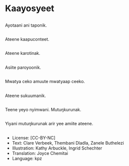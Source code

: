 # Kaayosyeet

##
Ayotaani ani taponik.

##
Ateene kaapuconteet.

##
Ateene karotinak.

##
Asiite paroyoonik.

##
Mwatya ceko amuute
mwatyaap ceeko.

##
Ateene sukuumanik.

##
Teene yeyo nyimwani.
Mutuŋkurunak.

##
Yiyani mutuŋkurunak
arir yee amiite ateene.

##
* License: [CC-BY-NC]
* Text: Clare Verbeek, Thembani Dladla, Zanele Buthelezi
* Illustration: Kathy Arbuckle, Ingrid Schechter
* Translation: Joyce Chemitai
* Language: kpz
